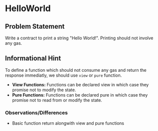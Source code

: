 # HelloWorld
## Problem Statement

Write a contract to print a string "Hello World!". Printing should not involve any gas.

## Informational Hint
To define a function which should not consume any gas and return the response immediatly, we should use `view` or `pure` function.

* <b>View Functions:</b> Functions can be declared view in which case they promise not to modify the state.
* <b>Pure Functions:</b> Functions can be declared pure in which case they promise not to read from or modify the state.

### Observations/Differences

 - Basic function return alongwith view and pure functions

